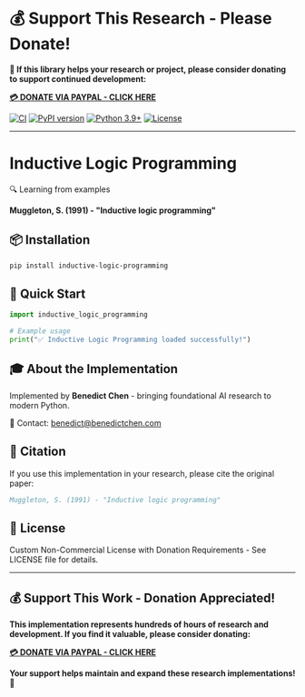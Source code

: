 # 💰 Support This Research - Please Donate!

**🙏 If this library helps your research or project, please consider donating to support continued development:**

**[💳 DONATE VIA PAYPAL - CLICK HERE](https://www.paypal.com/cgi-bin/webscr?cmd=_s-xclick&hosted_button_id=WXQKYYKPHWXHS)**

[![CI](https://github.com/benedictchen/inductive-logic-programming/workflows/CI/badge.svg)](https://github.com/benedictchen/inductive-logic-programming/actions)
[![PyPI version](https://badge.fury.io/py/inductive-logic-programming.svg)](https://badge.fury.io/py/inductive-logic-programming)
[![Python 3.9+](https://img.shields.io/badge/python-3.9+-blue.svg)](https://www.python.org/downloads/)
[![License](https://img.shields.io/badge/license-Custom%20Non--Commercial-red.svg)](LICENSE)

---

# Inductive Logic Programming

🔍 Learning from examples

**Muggleton, S. (1991) - "Inductive logic programming"**

## 📦 Installation

```bash
pip install inductive-logic-programming
```

## 🚀 Quick Start

```python
import inductive_logic_programming

# Example usage
print("✅ Inductive Logic Programming loaded successfully!")
```

## 🎓 About the Implementation

Implemented by **Benedict Chen** - bringing foundational AI research to modern Python.

📧 Contact: benedict@benedictchen.com

## 📖 Citation

If you use this implementation in your research, please cite the original paper:

```bibtex
Muggleton, S. (1991) - "Inductive logic programming"
```

## 📜 License

Custom Non-Commercial License with Donation Requirements - See LICENSE file for details.

---

## 💰 Support This Work - Donation Appreciated!

**This implementation represents hundreds of hours of research and development. If you find it valuable, please consider donating:**

**[💳 DONATE VIA PAYPAL - CLICK HERE](https://www.paypal.com/cgi-bin/webscr?cmd=_s-xclick&hosted_button_id=WXQKYYKPHWXHS)**

**Your support helps maintain and expand these research implementations! 🙏**